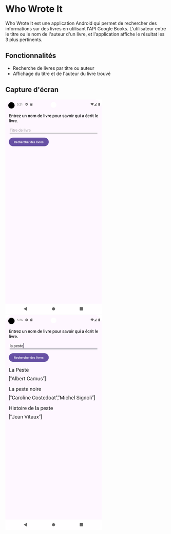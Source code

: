 # Who Wrote It

Who Wrote It est une application Android qui permet de rechercher des informations sur des livres en utilisant l'API Google Books. L'utilisateur entre le titre ou le nom de l'auteur d'un livre, et l'application affiche le résultat les 3 plus pertinents.

## Fonctionnalités

- Recherche de livres par titre ou auteur
- Affichage du titre et de l'auteur du livre trouvé

## Capture d'écran

<img src="images/screen_app.png" alt="Capture d'écran de l'application" width="300">
<img src="images/screen_app3.png" alt="Capture d'écran de l'application" width="300">

